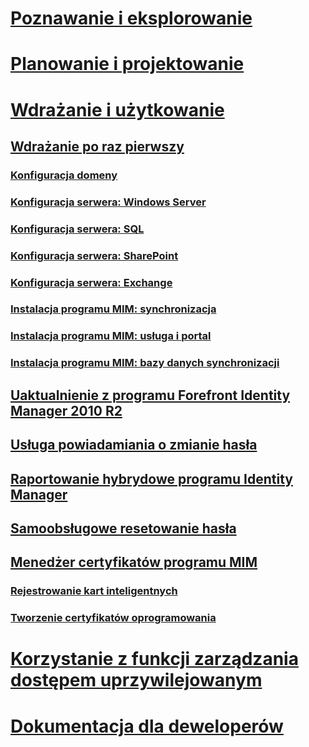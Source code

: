 # [Poznawanie i eksplorowanie](/microsoft-identity-manager/understand-explore/microsoft-identity-manager-2016)
# [Planowanie i projektowanie](/microsoft-identity-manager/plan-design/microsoft-identity-manager-2016-supported-platforms)
# [Wdrażanie i użytkowanie](microsoft-identity-manager-deploy.md)
## [Wdrażanie po raz pierwszy](microsoft-identity-manager-deploy.md)
### [Konfiguracja domeny](preparing-domain.md)
### [Konfiguracja serwera: Windows Server](prepare-server-ws2012r2.md)
### [Konfiguracja serwera: SQL](prepare-server-sql2014.md)
### [Konfiguracja serwera: SharePoint](prepare-server-sharepoint.md)
### [Konfiguracja serwera: Exchange](prepare-server-exchange.md)
### [Instalacja programu MIM: synchronizacja](install-mim-sync.md)
### [Instalacja programu MIM: usługa i portal](install-mim-service-portal.md)
### [Instalacja programu MIM: bazy danych synchronizacji](install-mim-sync-ad-service.md)
## [Uaktualnienie z programu Forefront Identity Manager 2010 R2](microsoft-identity-manager-2016-upgrade-from-fim-2010-R2.md)
## [Usługa powiadamiania o zmianie hasła](deploying-mim-password-change-notification-service-on-domain-controller.md)
## [Raportowanie hybrydowe programu Identity Manager](working-with-identity-manager-hybrid-reporting.md)
## [Samoobsługowe resetowanie hasła](working-with-self-service-password-reset.md)
## [Menedżer certyfikatów programu MIM](working-with-mim-certificate-manager.md)
### [Rejestrowanie kart inteligentnych](certificate-manager-for-non-administrators.md)
### [Tworzenie certyfikatów oprogramowania](certificate-manager-for-software-certificates.md)
# [Korzystanie z funkcji zarządzania dostępem uprzywilejowanym](/microsoft-identity-manager/pam/privileged-identity-management-for-active-directory-domain-services)
# [Dokumentacja dla deweloperów](/microsoft-identity-manager/reference/microsoft-identity-manager-2016-developer-reference)


<!--HONumber=Jun16_HO3-->


